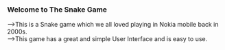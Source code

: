 ###   Welcome to The Snake Game
-->This is a Snake game which we all loved playing in Nokia mobile back in 2000s.<br />
-->This game has a great and simple User Interface and is easy to use.
